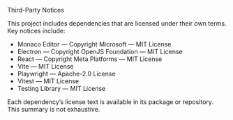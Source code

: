 Third-Party Notices

This project includes dependencies that are licensed under their own terms. Key notices include:

- Monaco Editor — Copyright Microsoft — MIT License
- Electron — Copyright OpenJS Foundation — MIT License
- React — Copyright Meta Platforms — MIT License
- Vite — MIT License
- Playwright — Apache-2.0 License
- Vitest — MIT License
- Testing Library — MIT License

Each dependency’s license text is available in its package or repository. This summary is not exhaustive.


